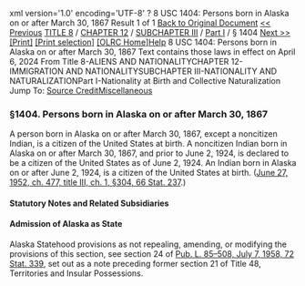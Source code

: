 xml version='1.0' encoding='UTF-8' ?
8 USC 1404: Persons born in Alaska on or after March 30, 1867
 Result 1 of 1
[Back to Original Document](/view.xhtml;jsessionid=7490DC36A9867206D716EC43804EEDD2)
[<< Previous](#)
 [TITLE 8](/view.xhtml;jsessionid=7490DC36A9867206D716EC43804EEDD2?req=granuleid%3AUSC-prelim-title8&saved=%7CZ3JhbnVsZWlkOlVTQy1wcmVsaW0tdGl0bGU4LXNlY3Rpb24xNDA0%7C%7C%7C0%7Cfalse%7Cprelim&edition=prelim) / [CHAPTER 12](/view.xhtml;jsessionid=7490DC36A9867206D716EC43804EEDD2?req=granuleid%3AUSC-prelim-title8-chapter12&saved=%7CZ3JhbnVsZWlkOlVTQy1wcmVsaW0tdGl0bGU4LXNlY3Rpb24xNDA0%7C%7C%7C0%7Cfalse%7Cprelim&edition=prelim) / [SUBCHAPTER III](/view.xhtml;jsessionid=7490DC36A9867206D716EC43804EEDD2?req=granuleid%3AUSC-prelim-title8-chapter12-subchapter3&saved=%7CZ3JhbnVsZWlkOlVTQy1wcmVsaW0tdGl0bGU4LXNlY3Rpb24xNDA0%7C%7C%7C0%7Cfalse%7Cprelim&edition=prelim) / [Part I](/view.xhtml;jsessionid=7490DC36A9867206D716EC43804EEDD2?req=granuleid%3AUSC-prelim-title8-chapter12-subchapter3-part1&saved=%7CZ3JhbnVsZWlkOlVTQy1wcmVsaW0tdGl0bGU4LXNlY3Rpb24xNDA0%7C%7C%7C0%7Cfalse%7Cprelim&edition=prelim) / § 1404
 [Next >>](#)
[[Print]](#)
 [[Print selection]](#)
[[OLRC Home]](/browse.xhtml;jsessionid=7490DC36A9867206D716EC43804EEDD2)[Help](/navHelp.xhtml;jsessionid=7490DC36A9867206D716EC43804EEDD2)
8 USC 1404: Persons born in Alaska on or after March 30, 1867
Text contains those laws in effect on April 6, 2024
From Title 8-ALIENS AND NATIONALITYCHAPTER 12-IMMIGRATION AND NATIONALITYSUBCHAPTER III-NATIONALITY AND NATURALIZATIONPart I-Nationality at Birth and Collective Naturalization
Jump To: [Source Credit](#sourcecredit)[Miscellaneous](#miscellaneous-note)
### §1404. Persons born in Alaska on or after March 30, 1867
A person born in Alaska on or after March 30, 1867, except a noncitizen Indian, is a citizen of the United States at birth. A noncitizen Indian born in Alaska on or after March 30, 1867, and prior to June 2, 1924, is declared to be a citizen of the United States as of June 2, 1924. An Indian born in Alaska on or after June 2, 1924, is a citizen of the United States at birth.
([June 27, 1952, ch. 477, title III, ch. 1, §304, 66 Stat. 237](/statviewer.htm?volume=66&page=237).)
#### **Statutory Notes and Related Subsidiaries**
#### Admission of Alaska as State
Alaska Statehood provisions as not repealing, amending, or modifying the provisions of this section, see section 24 of [Pub. L. 85–508, July 7, 1958, 72 Stat. 339](/statviewer.htm?volume=72&page=339), set out as a note preceding former section 21 of Title 48, Territories and Insular Possessions.
